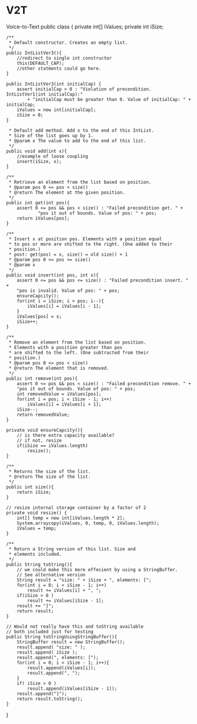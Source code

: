 # V2T
Voice-to-Text
public class
{
    private int[] iValues;
    private int iSize;
    
    /**
     * Default constructor. Creates an empty list.
     */
    public IntListVer3(){
        //redirect to single int constructor
        this(DEFAULT_CAP);
        //other statments could go here.
    }

    public IntListVer3(int initialCap) {
        assert initialCap > 0 : "Violation of precondition. IntListVer1(int initialCap):"
            + "initialCap must be greater than 0. Value of initialCap: " + initialCap;
        iValues = new int[initialCap];
        iSize = 0;
    }
    
     * Default add method. Add x to the end of this IntList.
     * Size of the list goes up by 1.
     * @param x The value to add to the end of this list.
     */
    public void add(int x){
        //example of loose coupling
        insert(iSize, x);
    }
    
    /**
     * Retrieve an element from the list based on position.
     * @param pos 0 <= pos < size()
     * @return The element at the given position.
     */
    public int get(int pos){
        assert 0 <= pos && pos < size() : "Failed precondition get. " +
        		"pos it out of bounds. Value of pos: " + pos;
        return iValues[pos];
    }
    
    /**
     * Insert x at position pos. Elements with a position equal
     * to pos or more are shifted to the right. (One added to their
     * position.)
     * post: get(pos) = x, size() = old size() + 1
     * @param pos 0 <= pos <= size()
     * @param x
     */
    public void insert(int pos, int x){
        assert 0 <= pos && pos <= size() : "Failed precondition insert. " +
        "pos is invalid. Value of pos: " + pos;
        ensureCapcity();
        for(int i = iSize; i > pos; i--){
            iValues[i] = iValues[i - 1];
        }
        iValues[pos] = x;
        iSize++;
    }
    
    /**
     * Remove an element from the list based on position.
     * Elements with a position greater than pos
     * are shifted to the left. (One subtracted from their
     * position.)
     * @param pos 0 <= pos < size()
     * @return The element that is removed.
     */
    public int remove(int pos){
        assert 0 <= pos && pos < size() : "Failed precondition remove. " +
        "pos it out of bounds. Value of pos: " + pos;
        int removedValue = iValues[pos];
        for(int i = pos; i < iSize - 1; i++)
            iValues[i] = iValues[i + 1];
        iSize--;
        return removedValue;
    }
    
    private void ensureCapcity(){
        // is there extra capacity available?
        // if not, resize
        if(iSize == iValues.length)
            resize();
    }
    
    /**
     * Returns the size of the list.
     * @return The size of the list.
     */
    public int size(){
        return iSize;
    }
    
    // resize internal storage container by a factor of 2
    private void resize() {
        int[] temp = new int[iValues.length * 2];
        System.arraycopy(iValues, 0, temp, 0, iValues.length);
        iValues = temp;
    }
    
    /**
     * Return a String version of this list. Size and 
     * elements included.
     */
    public String toString(){
        // we could make this more effecient by using a StringBuffer.
        // See alternative version
        String result = "size: " + iSize + ", elements: [";
        for(int i = 0; i < iSize - 1; i++)
            result += iValues[i] + ", ";
        if(iSize > 0 )
            result += iValues[iSize - 1];
        result += "]";
        return result;
    }
    
    // Would not really have this and toString available
    // both included just for testing
    public String toStringUsingStringBuffer(){
        StringBuffer result = new StringBuffer();
        result.append( "size: " );
        result.append( iSize );
        result.append(", elements: [");
        for(int i = 0; i < iSize - 1; i++){
            result.append(iValues[i]);
            result.append(", ");
        }
        if( iSize > 0 )
            result.append(iValues[iSize - 1]);
        result.append("]");
        return result.toString();
    }
}
